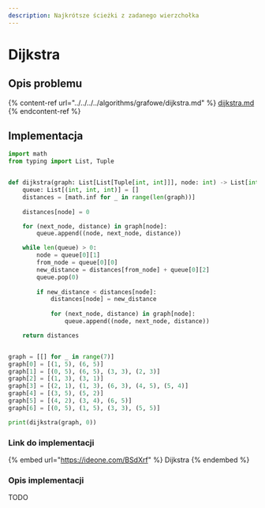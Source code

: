 ```yaml
---
description: Najkrótsze ścieżki z zadanego wierzchołka
---
```


# Dijkstra

## Opis problemu

{% content-ref url="../../../../algorithms/grafowe/dijkstra.md" %}
[dijkstra.md](../../../../algorithms/grafowe/dijkstra.md)
{% endcontent-ref %}

## Implementacja

```python
import math
from typing import List, Tuple


def dijkstra(graph: List[List[Tuple[int, int]]], node: int) -> List[int]:
    queue: List[(int, int, int)] = []
    distances = [math.inf for _ in range(len(graph))]
        
    distances[node] = 0

    for (next_node, distance) in graph[node]:
        queue.append((node, next_node, distance))

    while len(queue) > 0:
        node = queue[0][1]
        from_node = queue[0][0]
        new_distance = distances[from_node] + queue[0][2]
        queue.pop(0)
        
        if new_distance < distances[node]:
            distances[node] = new_distance
            
            for (next_node, distance) in graph[node]:
                queue.append((node, next_node, distance))

    return distances


graph = [[] for _ in range(7)]
graph[0] = [(1, 5), (6, 5)]
graph[1] = [(0, 5), (6, 5), (3, 3), (2, 3)]
graph[2] = [(1, 3), (3, 1)]
graph[3] = [(2, 1), (1, 3), (6, 3), (4, 5), (5, 4)]
graph[4] = [(3, 5), (5, 2)]
graph[5] = [(4, 2), (3, 4), (6, 5)]
graph[6] = [(0, 5), (1, 5), (3, 3), (5, 5)]

print(dijkstra(graph, 0))
```

### Link do implementacji

{% embed url="https://ideone.com/BSdXrf" %}
Dijkstra
{% endembed %}

### Opis implementacji

TODO
